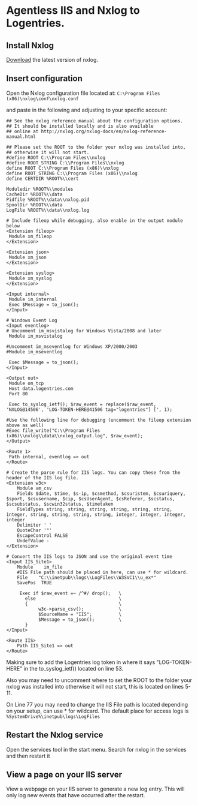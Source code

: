 # Agentless IIS and Nxlog to Logentries.

## Install Nxlog

[Download](http://nxlog.org/products/nxlog-community-edition/download) the latest version of nxlog. 

## Insert configuration 

Open the Nxlog configuration file located at: `C:\Program Files (x86)\nxlog\conf\nxlog.conf`

and paste in the following and adjusting to your specific account:

```
## See the nxlog reference manual about the configuration options.
## It should be installed locally and is also available
## online at http://nxlog.org/nxlog-docs/en/nxlog-reference-manual.html
 
## Please set the ROOT to the folder your nxlog was installed into,
## otherwise it will not start.
#define ROOT C:\\Program Files\\nxlog
#define ROOT_STRING C:\\Program Files\\nxlog
define ROOT C:\\Program Files (x86)\\nxlog
define ROOT_STRING C:\\Program Files (x86)\\nxlog
define CERTDIR %ROOT%\\cert
 
Moduledir %ROOT%\\modules
CacheDir %ROOT%\\data
Pidfile %ROOT%\\data\\nxlog.pid
SpoolDir %ROOT%\\data
LogFile %ROOT%\\data\\nxlog.log
 
# Include fileop while debugging, also enable in the output module below
<Extension fileop>
 Module xm_fileop
</Extension>
 
<Extension json>
 Module xm_json
</Extension>
 
<Extension syslog>
 Module xm_syslog
</Extension>
 
<Input internal>
 Module im_internal
 Exec $Message = to_json(); 
</Input>
 
# Windows Event Log
<Input eventlog>
# Uncomment im_msvistalog for Windows Vista/2008 and later
 Module im_msvistalog
 
#Uncomment im_mseventlog for Windows XP/2000/2003
#Module im_mseventlog
 
 Exec $Message = to_json();
</Input>

<Output out>
 Module om_tcp
 Host data.logentries.com
 Port 80
 
 Exec to_syslog_ietf(); $raw_event = replace($raw_event, 'NXLOG@14506', 'LOG-TOKEN-HERE@41506 tag="logentries"] [', 1);
 
#Use the following line for debugging (uncomment the fileop extension above as well)
#Exec file_write("C:\\Program Files (x86)\\nxlog\\data\\nxlog_output.log", $raw_event);
</Output>
 
<Route 1>
 Path internal, eventlog => out
</Route>

# Create the parse rule for IIS logs. You can copy these from the header of the IIS log file.
<Extension w3c>
    Module xm_csv
    Fields $date, $time, $s-ip, $csmethod, $csuristem, $csuriquery, $sport, $csusername, $cip, $csUserAgent, $csReferer, $scstatus, $scsubstatus, $scwin32status, $timetaken
    FieldTypes string, string, string, string, string, string, integer, string, string, string, string, integer, integer, integer, integer
    Delimiter ' '
    QuoteChar '"'
    EscapeControl FALSE
    UndefValue -
</Extension>
 
# Convert the IIS logs to JSON and use the original event time
<Input IIS_Site1>
    Module    im_file
    #IIS File path should be placed in here, can use * for wildcard.
    File    "C:\\inetpub\\logs\\LogFiles\\W3SVC1\\u_ex*"
    SavePos  TRUE
 
     Exec if $raw_event =~ /^#/ drop();   \
       else                               \
       {                                  \
            w3c->parse_csv();             \
            $SourceName = "IIS";          \
            $Message = to_json();         \
       }
</Input>
 
<Route IIS>
    Path IIS_Site1 => out
</Route>
```

Making sure to add the Logentries log token in where it says "LOG-TOKEN-HERE" in the to_syslog_ietf() located on line 53.

Also you may need to uncomment where to set the ROOT to the folder your nxlog was installed into otherwise it will not start, this is located on lines 5-11.

On Line 77 you may need to change the IIS File path is located depending on your setup, can use * for wildcard. The default place for access logs is `%SystemDrive%\inetpub\logs\LogFiles`

## Restart the Nxlog service

Open the services tool in the start menu. Search for nxlog in the services and then restart it

## View a page on your IIS server

View a webpage on your IIS server to generate a new log entry. This will only log new events that have occurred after the restart.
